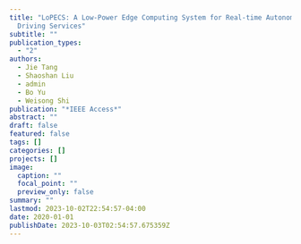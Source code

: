 ```yaml
---
title: "LoPECS: A Low-Power Edge Computing System for Real-time Autonomous
  Driving Services"
subtitle: ""
publication_types:
  - "2"
authors:
  - Jie Tang
  - Shaoshan Liu
  - admin
  - Bo Yu
  - Weisong Shi
publication: "*IEEE Access*"
abstract: ""
draft: false
featured: false
tags: []
categories: []
projects: []
image:
  caption: ""
  focal_point: ""
  preview_only: false
summary: ""
lastmod: 2023-10-02T22:54:57-04:00
date: 2020-01-01
publishDate: 2023-10-03T02:54:57.675359Z
---
```

